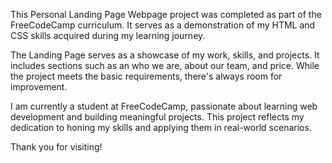 This Personal Landing Page Webpage project was completed as part of the FreeCodeCamp curriculum. 
It serves as a demonstration of my HTML and CSS skills acquired during my learning journey.

The Landing Page serves as a showcase of my work, skills, and projects. It includes sections such as an who we are, about our team, and price. 
While the project meets the basic requirements, there's always room for improvement.

I am currently a student at FreeCodeCamp, passionate about learning web development and building meaningful projects. 
This project reflects my dedication to honing my skills and applying them in real-world scenarios.

Thank you for visiting!
